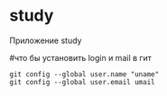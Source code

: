 # study
Приложение study

#что бы установить login и mail в гит

    git config --global user.name "uname"
    git config --global user.email umail
